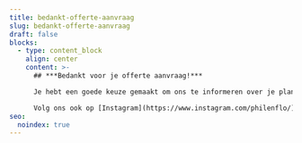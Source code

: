 ```yaml
---
title: bedankt-offerte-aanvraag
slug: bedankt-offerte-aanvraag
draft: false
blocks:
  - type: content_block
    align: center
    content: >-
      ## ***Bedankt voor je offerte aanvraag!***

      Je hebt een goede keuze gemaakt om ons te informeren over je plannen! We nemen snel contact met je op.

      Volg ons ook op [Instagram](https://www.instagram.com/philenflo/) of [LinkedIn](https://www.linkedin.com/company/philenflo)
seo:
  noindex: true
---
```

